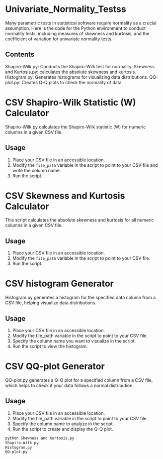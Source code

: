# Univariate_Normality_Testss
Many parametric tests in statistical software require normality as a crucial assumption. Here is the code for the Python environment to conduct normality tests, including measures of skewness and kurtosis, and the coefficient of variation for univariate normality tests.

## Contents
  Shapiro-Wilk.py: Conducts the Shapiro-Wilk test for normality.
  Skewness and Kurtosis.py: calculates the absolute skewness and kurtosis.
  Histogram.py: Generates histograms for visualizing data distributions.
  QQ-plot.py: Creates Q-Q plots to check the normality of data.


# CSV Shapiro-Wilk Statistic (W) Calculator

Shapiro-Wilk.py calculates the Shapiro-Wilk statistic (W) for numeric columns in a given CSV file. 

## Usage

1. Place your CSV file in an accessible location.
2. Modify the `file_path` variable in the script to point to your CSV file and write the column name.
3. Run the script.

# CSV Skewness and Kurtosis Calculator

This script calculates the absolute skewness and kurtosis for all numeric columns in a given CSV file.


## Usage

1. Place your CSV file in an accessible location.
2. Modify the `file_path` variable in the script to point to your CSV file.
3. Run the script.


# CSV histogram Generator
Histogram.py generates a histogram for the specified data column from a CSV file, helping visualize data distributions.

## Usage
1. Place your CSV file in an accessible location.
2. Modify the file_path variable in the script to point to your CSV file.
3. Specify the column name you want to visualize in the script.
4. Run the script to view the histogram.


# CSV QQ-plot Generator
QQ-plot.py generates a Q-Q plot for a specified column from a CSV file, which helps to check if your data follows a normal distribution.

## Usage
1. Place your CSV file in an accessible location.
2. Modify the file_path variable in the script to point to your CSV file.
3. Specify the column name to analyze in the script.
4. Run the script to create and display the Q-Q plot.


```bash
python Skewness and Kurtosis.py
Shapiro-Wilk.py
Histogram.py
QQ-plot.py

